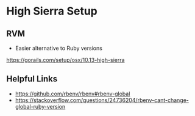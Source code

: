 # High Sierra Setup

## RVM 
- Easier alternative to Ruby versions

https://gorails.com/setup/osx/10.13-high-sierra

## Helpful Links

- https://github.com/rbenv/rbenv#rbenv-global
- https://stackoverflow.com/questions/24736204/rbenv-cant-change-global-ruby-version


